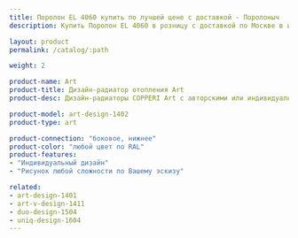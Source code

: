 ```yaml
---
title: Поролон EL 4060 купить по лучшей цене с доставкой - Поролоныч
description: Купить Поролон EL 4060 в розницу с доставкой по Москве в интернет-магазине Поролоныча.

layout: product
permalink: /catalog/:path

weight: 2

product-name: Art
product-title: Дизайн-радиатор отопления Art
product-desc: Дизайн-радиаторы COPPERI Art с авторскими или индивидуальными рисунками на передней панели подчеркнут Ваши дизайнерские идеи и сделают любой интерьер неповторимым.

product-model: art-design-1402
product-type: art

product-connection: "боковое, нижнее"
product-color: "любой цвет по RAL"
product-features:
- "Индивидуальный дизайн"
- "Рисунок любой сложности по Вашему эскизу"

related:
- art-design-1401
- art-v-design-1411
- duo-design-1504
- uniq-design-1604
---
```

